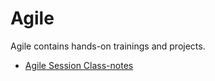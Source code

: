 # Agile

Agile contains hands-on trainings and projects.

- [Agile Session Class-notes](./class-notes/README.md)